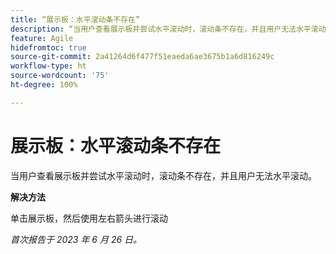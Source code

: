 ```yaml
---
title: “展示板：水平滚动条不存在”
description: “当用户查看展示板并尝试水平滚动时，滚动条不存在，并且用户无法水平滚动。”
feature: Agile
hidefromtoc: true
source-git-commit: 2a41264d6f477f51eaeda6ae3675b1a6d816249c
workflow-type: ht
source-wordcount: '75'
ht-degree: 100%

---
```



# 展示板：水平滚动条不存在

当用户查看展示板并尝试水平滚动时，滚动条不存在，并且用户无法水平滚动。

**解决方法**

单击展示板，然后使用左右箭头进行滚动

_首次报告于 2023 年 6 月 26 日。_

